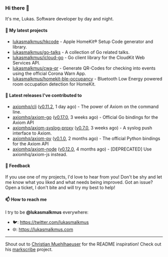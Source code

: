 ### Hi there 👋

It's me, Lukas. Software developer by day and night.

#### 🌱 My latest projects

- [lukasmalkmus/hkcode](https://github.com/lukasmalkmus/hkcode) - Apple HomeKit® Setup Code generator and library.
- [lukasmalkmus/go-talks](https://github.com/lukasmalkmus/go-talks) - A collection of Go related talks.
- [lukasmalkmus/icloud-go](https://github.com/lukasmalkmus/icloud-go) - Go client library for the CloudKit Web Services API.
- [lukasmalkmus/cwa-qr](https://github.com/lukasmalkmus/cwa-qr) - Generate QR-Codes for checking into events using the official Corona Warn App.
- [lukasmalkmus/homekit-ble-occupancy](https://github.com/lukasmalkmus/homekit-ble-occupancy) - Bluetooth Low Energy powered room occupation detection for HomeKit.

#### 🔭 Latest releases I've contributed to

- [axiomhq/cli](https://github.com/axiomhq/cli) ([v0.11.2](https://github.com/axiomhq/cli/releases/tag/v0.11.2), 1 day ago) - The power of Axiom on the command line.
- [axiomhq/axiom-go](https://github.com/axiomhq/axiom-go) ([v0.17.0](https://github.com/axiomhq/axiom-go/releases/tag/v0.17.0), 3 weeks ago) - Official Go bindings for the Axiom API
- [axiomhq/axiom-syslog-proxy](https://github.com/axiomhq/axiom-syslog-proxy) ([v0.7.0](https://github.com/axiomhq/axiom-syslog-proxy/releases/tag/v0.7.0), 3 weeks ago) - A syslog push interface to Axiom.
- [axiomhq/axiom-py](https://github.com/axiomhq/axiom-py) ([v0.1.0](https://github.com/axiomhq/axiom-py/releases/tag/v0.1.0), 2 months ago) - The official Python bindings for the Axiom API
- [axiomhq/axiom-node](https://github.com/axiomhq/axiom-node) ([v0.12.0](https://github.com/axiomhq/axiom-node/releases/tag/v0.12.0), 4 months ago) - [DEPRECATED] Use axiomhq/axiom-js instead.

#### 💬 Feedback

If you use one of my projects, I'd love to hear from you! Don't be shy and let
me know what you liked and what needs being improved. Got an issue? Open a
ticket, I don't bite and will try my best to help!

#### 📫 How to reach me

I try to be **@lukasmalkmus** everywhere:

- 🐦: https://twitter.com/lukasmalkmus
- 🌐: https://lukasmalkmus.com

---

Shout out to [Christian Muehlhaeuser](https://github.com/muesli) for the README
inspiration! Check out his [markscribe](https://github.com/muesli/markscribe)
project.
